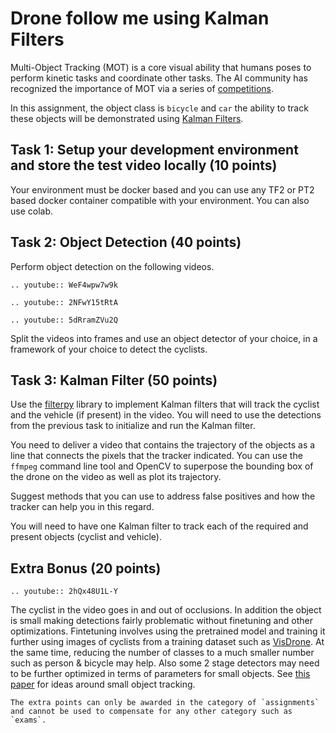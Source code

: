 # Drone follow me using Kalman Filters

Multi-Object Tracking (MOT) is a core visual ability that humans poses to perform kinetic tasks and coordinate other tasks. The AI community has recognized the importance of MOT via a series of [competitions](https://motchallenge.net). 

In this assignment, the object class is `bicycle` and `car` the ability to track these objects  will be demonstrated using [Kalman Filters](https://en.wikipedia.org/wiki/Kalman_filter).  


## Task 1: Setup your development environment and store the test video locally (10 points)

Your environment must be docker based and you can use any TF2 or PT2 based docker container compatible with your environment. You can also use colab. 

## Task 2: Object Detection (40 points)

Perform object detection on the following videos. 

```{eval-rst}
.. youtube:: WeF4wpw7w9k
```

```{eval-rst}
.. youtube:: 2NFwY15tRtA
```

```{eval-rst}
.. youtube:: 5dRramZVu2Q
```

Split the videos into frames and use an object detector of your choice, in a framework of your choice to detect the cyclists.  

## Task 3: Kalman Filter (50 points)

Use the  [filterpy](https://filterpy.readthedocs.io/en/latest/kalman/KalmanFilter.html) library to implement Kalman filters that will track the cyclist and the vehicle (if present) in the video. You will need to use the detections from the previous task to initialize and run the Kalman filter. 

You need to deliver a video that contains the trajectory of the objects as a line that connects the pixels that the tracker indicated. You can use the `ffmpeg` command line tool and OpenCV to superpose the bounding box of the drone on the video as well as plot its trajectory. 

Suggest methods that you can use to address  false positives and how the tracker can help you in this regard.

You will need to have one Kalman filter to track each of the required and present objects (cyclist and vehicle).


## Extra Bonus (20 points)

```{eval-rst}
.. youtube:: 2hQx48U1L-Y
```

The cyclist in the video goes in and out of occlusions. In addition the object is small making detections fairly problematic without finetuning and other optimizations.  Fintetuning involves using the pretrained model and training it further using images of cyclists from a training dataset such as [VisDrone](https://github.com/VisDrone/VisDrone-Dataset). At the same time,  reducing the number of classes to a much smaller number such as person & bicycle may help.  Also some 2 stage detectors may need to be further optimized in terms of parameters for small objects. See [this paper](https://www.mdpi.com/1424-8220/23/15/6887) for ideas around small object tracking. 


```{note}
The extra points can only be awarded in the category of `assignments` and cannot be used to compensate for any other category such as `exams`. 
```

